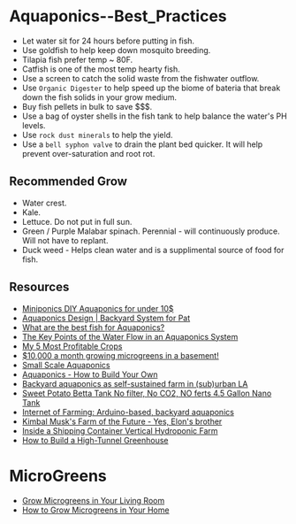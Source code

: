 # Aquaponics--Best_Practices

- Let water sit for 24 hours before putting in fish.
- Use goldfish to help keep down mosquito breeding.
- Tilapia fish prefer temp ~ 80F.
- Catfish is one of the most temp hearty fish.
- Use a screen to catch the solid waste from the fishwater outflow.
- Use `Organic Digester` to help speed up the biome of bateria that break down the fish solids in your grow medium.
- Buy fish pellets in bulk to save $$$.
- Use a bag of oyster shells in the fish tank to help balance the water's PH levels.
- Use `rock dust minerals` to help the yield.
- Use a `bell syphon valve` to drain the plant bed quicker. It will help prevent over-saturation and root rot.

## Recommended Grow

- Water crest.
- Kale.
- Lettuce. Do not put in full sun.
- Green / Purple Malabar spinach. Perennial - will continuously produce. Will not have to replant.
- Duck weed - Helps clean water and is a supplimental source of food for fish.

## Resources

- [Miniponics DIY Aquaponics for under 10$](https://youtu.be/WGI6O8FqLtA)
- [Aquaponics Design | Backyard System for Pat](https://youtu.be/qXtvljDYkfI)
- [What are the best fish for Aquaponics?](https://youtu.be/ZTzpGREDlfU)
- [The Key Points of the Water Flow in an Aquaponics System](https://youtu.be/kpyKPT14tVQ)
- [My 5 Most Profitable Crops](https://youtu.be/CTW0_s8YPOA)
- [$10,000 a month growing microgreens in a basement!](https://youtu.be/2opU8qMu30o)
- [Small Scale Aquaponics](https://youtu.be/4DMylpQqVKI)
- [Aquaponics - How to Build Your Own](https://youtu.be/k-Lc6HefrkM)
- [Backyard aquaponics as self-sustained farm in (sub)urban LA](https://youtu.be/Du6Z8p71eys)
- [Sweet Potato Betta Tank No filter, No CO2, NO ferts 4.5 Gallon Nano Tank](https://youtu.be/LUp2-DqEfOE)
- [Internet of Farming: Arduino-based, backyard aquaponics](https://youtu.be/X2wWTadsBDA)
- [Kimbal Musk's Farm of the Future - Yes, Elon's brother](https://youtu.be/VxRNoSSkLkE)
- [Inside a Shipping Container Vertical Hydroponic Farm](https://youtu.be/VxRNoSSkLkE)
- [How to Build a High-Tunnel Greenhouse](https://youtu.be/GvfDUaKbej0)

# MicroGreens

- [Grow Microgreens in Your Living Room](https://youtu.be/Zz7Dck8ansA)
- [How to Grow Microgreens in Your Home](https://youtu.be/fO9Q2bnQvLo)
